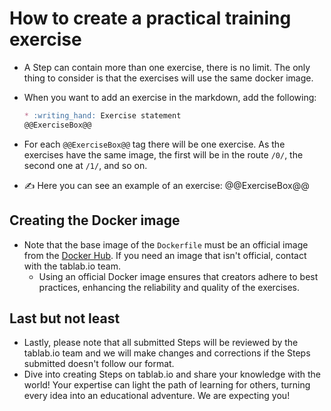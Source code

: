 # How to create a practical training exercise

* A Step can contain more than one exercise, there is no limit. The only thing to consider is that the exercises will use the same docker image.
* When you want to add an exercise in the markdown, add the following:

  ```markdown
  * :writing_hand: Exercise statement
  @@ExerciseBox@@
  ```

* For each `@@ExerciseBox@@` tag there will be one exercise. As the exercises have the same image, the first will be in the route `/0/`, the second one at `/1/`, and so on.
* :writing_hand: Here you can see an example of an exercise:
  @@ExerciseBox@@

## Creating the Docker image

* Note that the base image of the `Dockerfile` must be an official image from the [Docker Hub][1]. If you need an image that isn't official, contact with the tablab.io team.
  * Using an official Docker image ensures that creators adhere to best practices, enhancing the reliability and quality of the exercises.

## Last but not least

* Lastly, please note that all submitted Steps will be reviewed by the tablab.io team and we will make changes and corrections if the Steps submitted doesn't follow our format.
* Dive into creating Steps on tablab.io and share your knowledge with the world! Your expertise can light the path of learning for others, turning every idea into an educational adventure. We are expecting you!

[1]: https://hub.docker.com/search?q=&image_filter=official
